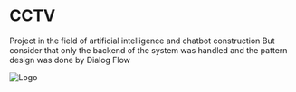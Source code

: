 # CCTV

Project in the field of artificial intelligence and chatbot construction
But consider that only the backend of the system was handled and the pattern design was done by Dialog Flow

![Logo]("./Dialogflow_logo.svg")
